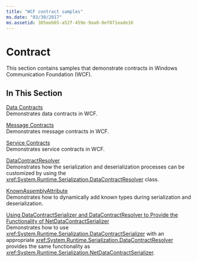 ```yaml
---
title: "WCF contract samples"
ms.date: "03/30/2017"
ms.assetid: 305eeb65-a52f-459e-9aa8-0ef071eade16
---
```

# Contract

This section contains samples that demonstrate contracts in Windows Communication Foundation (WCF).  
  
## In This Section  
 [Data Contracts](data-contracts.md)  
 Demonstrates data contracts in WCF.  
  
 [Message Contracts](message-contracts.md)  
 Demonstrates message contracts in WCF.  
  
 [Service Contracts](service-contracts.md)  
 Demonstrates service contracts in WCF.  
  
 [DataContractResolver](datacontractresolver.md)  
 Demonstrates how the serialization and deserialization processes can be customized by using the <xref:System.Runtime.Serialization.DataContractResolver> class.  
  
 [KnownAssemblyAttribute](knownassemblyattribute.md)  
 Demonstrates how to dynamically add known types during serialization and deserialization.  
  
 [Using DataContractSerializer and DataContractResolver to Provide the Functionality of NetDataContractSerializer](datacontractserializer-datacontractresolver-netdatacontractserializer.md)  
 Demonstrates how to use <xref:System.Runtime.Serialization.DataContractSerializer> with an appropriate <xref:System.Runtime.Serialization.DataContractResolver> provides the same functionality as <xref:System.Runtime.Serialization.NetDataContractSerializer>.

